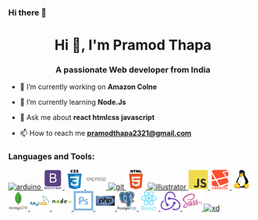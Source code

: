 ### Hi there 👋

<h1 align="center">Hi 👋, I'm Pramod Thapa</h1>
<h3 align="center">A passionate Web developer from India</h3>

- 🔭 I’m currently working on **Amazon Colne**

- 🌱 I’m currently learning **Node.Js**

- 💬 Ask me about **react htmlcss javascript**



- 📫 How to reach me **pramodthapa2321@gmail.com**

<h3 align='left'>Languages and Tools:</h3>
      <p align='left'>
				<a href='https://www.arduino.cc/' target='_blank'>
					<img
						src='https://cdn.worldvectorlogo.com/logos/arduino-1.svg'
						alt='arduino'
						width='40'
						height='40'
					/>
				</a>
				<a href='https://getbootstrap.com' target='_blank'>
					<img
						src='https://raw.githubusercontent.com/devicons/devicon/master/icons/bootstrap/bootstrap-plain-wordmark.svg'
						alt='bootstrap'
						width='40'
						height='40'
					/>
				</a>
				<a href='https://www.w3schools.com/css/' target='_blank'>
					<img
						src='https://raw.githubusercontent.com/devicons/devicon/master/icons/css3/css3-original-wordmark.svg'
						alt='css3'
						width='40'
						height='40'
					/>
				</a>
				<a href='https://expressjs.com' target='_blank'>
					<img
						src='https://raw.githubusercontent.com/devicons/devicon/master/icons/express/express-original-wordmark.svg'
						alt='express'
						width='40'
						height='40'
					/>
				</a>
				<a href='https://git-scm.com/' target='_blank'>
					<img
						src='https://www.vectorlogo.zone/logos/git-scm/git-scm-icon.svg'
						alt='git'
						width='40'
						height='40'
					/>
				</a>
				<a href='https://www.w3.org/html/' target='_blank'>
					<img
						src='https://raw.githubusercontent.com/devicons/devicon/master/icons/html5/html5-original-wordmark.svg'
						alt='html5'
						width='40'
						height='40'
					/>
				</a>
				<a
					href='https://www.adobe.com/in/products/illustrator.html'
					target='_blank'>
					<img
						src='https://www.vectorlogo.zone/logos/adobe_illustrator/adobe_illustrator-icon.svg'
						alt='illustrator'
						width='40'
						height='40'
					/>
				</a>
				<a
					href='https://developer.mozilla.org/en-US/docs/Web/JavaScript'
					target='_blank'>
					<img
						src='https://raw.githubusercontent.com/devicons/devicon/master/icons/javascript/javascript-original.svg'
						alt='javascript'
						width='40'
						height='40'
					/>
				</a>
				<a href='https://laravel.com/' target='_blank'>
					<img
						src='https://raw.githubusercontent.com/devicons/devicon/master/icons/laravel/laravel-plain-wordmark.svg'
						alt='laravel'
						width='40'
						height='40'
					/>
				</a>
				<a href='https://www.linux.org/' target='_blank'>
					<img
						src='https://raw.githubusercontent.com/devicons/devicon/master/icons/linux/linux-original.svg'
						alt='linux'
						width='40'
						height='40'
					/>
				</a>
				<a href='https://www.mongodb.com/' target='_blank'>
					<img
						src='https://raw.githubusercontent.com/devicons/devicon/master/icons/mongodb/mongodb-original-wordmark.svg'
						alt='mongodb'
						width='40'
						height='40'
					/>
				</a>
				<a href='https://www.mysql.com/' target='_blank'>
					<img
						src='https://raw.githubusercontent.com/devicons/devicon/master/icons/mysql/mysql-original-wordmark.svg'
						alt='mysql'
						width='40'
						height='40'
					/>
				</a>
				<a href='https://nodejs.org' target='_blank'>
					<img
						src='https://raw.githubusercontent.com/devicons/devicon/master/icons/nodejs/nodejs-original-wordmark.svg'
						alt='nodejs'
						width='40'
						height='40'
					/>
				</a>
				<a href='https://www.photoshop.com/en' target='_blank'>
					<img
						src='https://raw.githubusercontent.com/devicons/devicon/master/icons/photoshop/photoshop-line.svg'
						alt='photoshop'
						width='40'
						height='40'
					/>
				</a>
				<a href='https://www.php.net' target='_blank'>
					<img
						src='https://raw.githubusercontent.com/devicons/devicon/master/icons/php/php-original.svg'
						alt='php'
						width='40'
						height='40'
					/>
				</a>
				<a href='https://www.postgresql.org' target='_blank'>
					<img
						src='https://raw.githubusercontent.com/devicons/devicon/master/icons/postgresql/postgresql-original-wordmark.svg'
						alt='postgresql'
						width='40'
						height='40'
					/>
				</a>
				<a href='https://reactjs.org/' target='_blank'>
					<img
						src='https://raw.githubusercontent.com/devicons/devicon/master/icons/react/react-original-wordmark.svg'
						alt='react'
						width='40'
						height='40'
					/>
				</a>
				<a href='https://redux.js.org' target='_blank'>
					<img
						src='https://raw.githubusercontent.com/devicons/devicon/master/icons/redux/redux-original.svg'
						alt='redux'
						width='40'
						height='40'
					/>
				</a>
				<a href='https://sass-lang.com' target='_blank'>
					<img
						src='https://raw.githubusercontent.com/devicons/devicon/master/icons/sass/sass-original.svg'
						alt='sass'
						width='40'
						height='40'
					/>
				</a>
				<a href='https://www.adobe.com/products/xd.html' target='_blank'>
					<img
						src='https://cdn.worldvectorlogo.com/logos/adobe-xd.svg'
						alt='xd'
						width='40'
						height='40'
					/>
				</a>
			</p>


